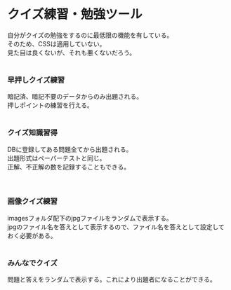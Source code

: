 # クイズ練習・勉強ツール

自分がクイズの勉強をするのに最低限の機能を有している。<br>
そのため、CSSは適用していない。<br>
見た目は良くないが、それも悪くないだろう。<br>
<br>
### 早押しクイズ練習
暗記済、暗記不要のデータからのみ出題される。<br>
押しポイントの練習を行える。
<br>
<br>
### クイズ知識習得
DBに登録してある問題全てから出題される。<br>
出題形式はペーパーテストと同じ。<br>
正解、不正解の数を記録することもできる。<br>
<br>
<br>
### 画像クイズ練習
imagesフォルダ配下のjpgファイルをランダムで表示する。<br>
jpgのファイル名を答えとして表示するので、ファイル名を答えとして設定しておく必要がある。
<br>
<br>
### みんなでクイズ
問題と答えをランダムで表示する。これにより出題者になることができる。
